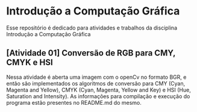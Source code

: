 # Introdução a Computação Gráfica

Esse repositório é dedicado para atividades e trabalhos da disciplina Introdução a Computação Gráfica

## [Atividade 01] Conversão de RGB para CMY, CMYK e HSI

Nessa atividade é aberta uma imagem com o openCv no formato BGR, e então são implementados os algoritmos de conversão para CMY (Cyan, Magenta and Yellow), CMYK (Cyan, Magenta, Yellow and Key) e HSI (Hue, Saturation and Intensity). As informações para compilação e execução do programa estão presentes no README.md do mesmo.
